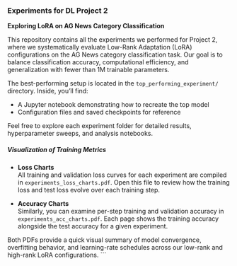### Experiments for DL Project 2  
**Exploring LoRA on AG News Category Classification**

This repository contains all the experiments we performed for Project 2, where we systematically evaluate Low-Rank Adaptation (LoRA) configurations on the AG News category classification task. Our goal is to balance classification accuracy, computational efficiency, and generalization with fewer than 1M trainable parameters.

The best-performing setup is located in the `top_performing_experiment/` directory. Inside, you’ll find:

- A Jupyter notebook demonstrating how to recreate the top model  
- Configuration files and saved checkpoints for reference  

Feel free to explore each experiment folder for detailed results, hyperparameter sweeps, and analysis notebooks.

##### Visualization of Training Metrics

- **Loss Charts**  
  All training and validation loss curves for each experiment are compiled in `experiments_loss_charts.pdf`. Open this file to review how the training loss and test loss evolve over each training step.

- **Accuracy Charts**  
  Similarly, you can examine per-step training and validation accuracy in `experiments_acc_charts.pdf`. Each page shows the training accuracy alongside the test accuracy for a given experiment.

Both PDFs provide a quick visual summary of model convergence, overfitting behavior, and learning-rate schedules across our low-rank and high-rank LoRA configurations. ```

